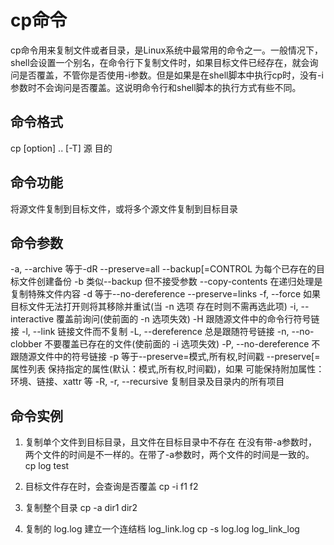 # cp命令
cp命令用来复制文件或者目录，是Linux系统中最常用的命令之一。一般情况下，shell会设置一个别名，在命令行下复制文件时，如果目标文件已经存在，就会询问是否覆盖，不管你是否使用-i参数。但是如果是在shell脚本中执行cp时，没有-i参数时不会询问是否覆盖。这说明命令行和shell脚本的执行方式有些不同。

## 命令格式
cp [option] .. [-T] 源 目的

## 命令功能
将源文件复制到目标文件，或将多个源文件复制到目标目录

## 命令参数
-a, --archive    等于-dR --preserve=all
    --backup[=CONTROL    为每个已存在的目标文件创建备份
-b                类似--backup 但不接受参数
   --copy-contents        在递归处理是复制特殊文件内容
-d                等于--no-dereference --preserve=links
-f, --force        如果目标文件无法打开则将其移除并重试(当 -n 选项
                    存在时则不需再选此项)
-i, --interactive        覆盖前询问(使前面的 -n 选项失效)
-H                跟随源文件中的命令行符号链接
-l, --link            链接文件而不复制
-L, --dereference   总是跟随符号链接
-n, --no-clobber   不要覆盖已存在的文件(使前面的 -i 选项失效)
-P, --no-dereference   不跟随源文件中的符号链接
-p                等于--preserve=模式,所有权,时间戳
    --preserve[=属性列表   保持指定的属性(默认：模式,所有权,时间戳)，如果
               可能保持附加属性：环境、链接、xattr 等
-R, -r, --recursive  复制目录及目录内的所有项目

## 命令实例
1. 复制单个文件到目标目录，且文件在目标目录中不存在
在没有带-a参数时，两个文件的时间是不一样的。在带了-a参数时，两个文件的时间是一致的。 
cp log test

2. 目标文件存在时，会查询是否覆盖
cp -i f1 f2

3. 复制整个目录
cp -a dir1 dir2

4. 复制的 log.log 建立一个连结档 log_link.log 
cp -s log.log log_link_log
